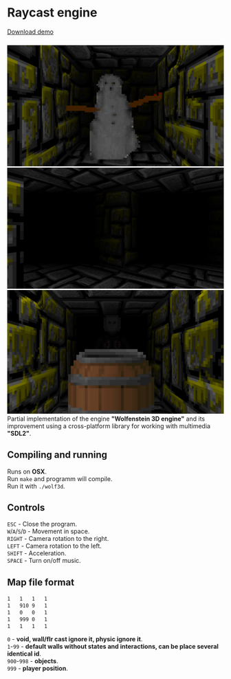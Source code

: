 # Raycast engine

[Download demo](https://github.com/dolovnyak/raycast-engine/raw/master/raycast_demo.zip)
###

![Image alt](https://github.com/GodFlight/Wolf3D/raw/master/image/1.png)
![Image alt](https://github.com/GodFlight/Wolf3D/raw/master/image/2.png)
![Image alt](https://github.com/GodFlight/Wolf3D/raw/master/image/3.png)
Partial implementation of the engine **"Wolfenstein 3D engine"** and its improvement using a cross-platform library for working with multimedia **"SDL2"**.


## Compiling and running
Runs on **OSX**.  
Run `make` and programm will compile.  
Run it with `./wolf3d`.  

## Controls
`ESC` - Close the program.  
`W`/`A`/`S`/`D` - Movement in space.    
`RIGHT` - Camera rotation to the right.  
`LEFT` - Camera rotation to the left.  
`SHIFT` - Acceleration.   
`SPACE` - Turn on/off music.  

## Map file format

```
1   1   1   1  
1   910 9   1  
1   0   0   1  
1   999 0   1  
1   1   1   1  
```

`0`         - **void, wall/flr cast ignore it, physic ignore it**.  
`1`-`99`    - **default walls without states and interactions, can be place several identical id**.  
`900`-`998` - **objects**.  
`999`       - **player position**.
